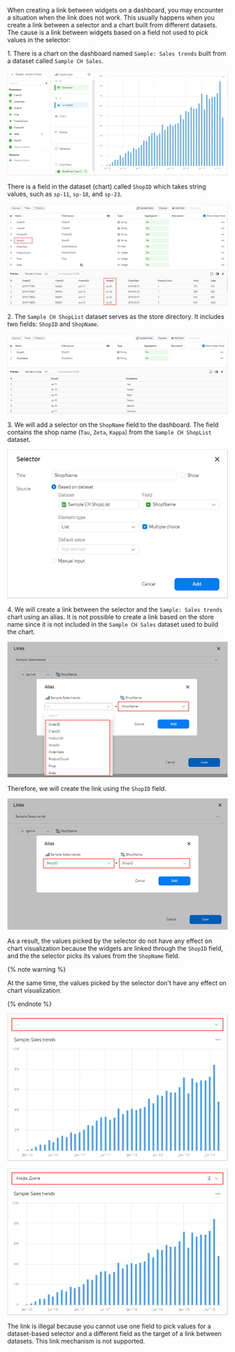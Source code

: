 When creating a link between widgets on a dashboard, you may encounter a situation when the link does not work. This usually happens when you create a link between a selector and a chart built from different datasets. The cause is a link between widgets based on a field not used to pick values in the selector:

1\. There is a chart on the dashboard named `Sample: Sales trends` built from a dataset called `Sample CH Sales`.

![image](../../_assets/datalens/concepts/SampleChartSales.png)

There is a field in the dataset (chart) called `ShopID` which takes string values, such as `sp-11`, `sp-18`, and `sp-23`.

![image](../../_assets/datalens/concepts/SampleCHSalesTab.png)

2\. The `Sample CH ShopList` dataset serves as the store directory. It includes two fields: `ShopID` and `ShopName`.

![image](../../_assets/datalens/concepts/SampleCHShopList.png)

3\. We will add a selector on the `ShopName` field to the dashboard. The field contains the shop name (`Tau`, `Zeta`, `Kappa`) from the `Sample CH ShopList` dataset.

![image](../../_assets/datalens/concepts/SampleSelector.png)

4\. We will create a link between the selector and the `Sample: Sales trends` chart using an alias. It is not possible to create a link based on the store name since it is not included in the `Sample CH Sales` dataset used to build the chart.

![image](../../_assets/datalens/concepts/SampleSelectorShopName.png)

Therefore, we will create the link using the `ShopID` field.

![image](../../_assets/datalens/concepts/SampleSelectorShopID.png)

As a result, the values picked by the selector do not have any effect on chart visualization  because the widgets are linked through the `ShopID` field, and the the selector picks its values from the `ShopName` field.

{% note warning %}

At the same time, the values picked by the selector don't have any effect on chart visualization.

{% endnote %}



![image](../../_assets/datalens/concepts/SampleSelectorEmpty.png)

![image](../../_assets/datalens/concepts/SampleSelector2.png)



The link is illegal because you cannot use one field to pick values for a dataset-based selector and a different field as the target of a link between datasets. This link mechanism is not supported.
